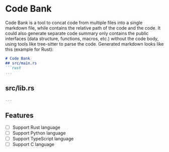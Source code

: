 # Code Bank

Code Bank is a tool to concat code from multiple files into a single markdown file, while contains the relative path of the code and the code. It could also generate separate code summary only contains the public interfaces (data structure, functions, macros, etc.) without the code body, using tools like tree-sitter to parse the code. Generated markdown looks like this (example for Rust):

```markdown
# Code Bank
## src/main.rs
```rust
...
```
## src/lib.rs
```rust
...
```

## Features

- [ ] Support Rust language
- [ ] Support Python language
- [ ] Support TypeScript language
- [ ] Support C language

